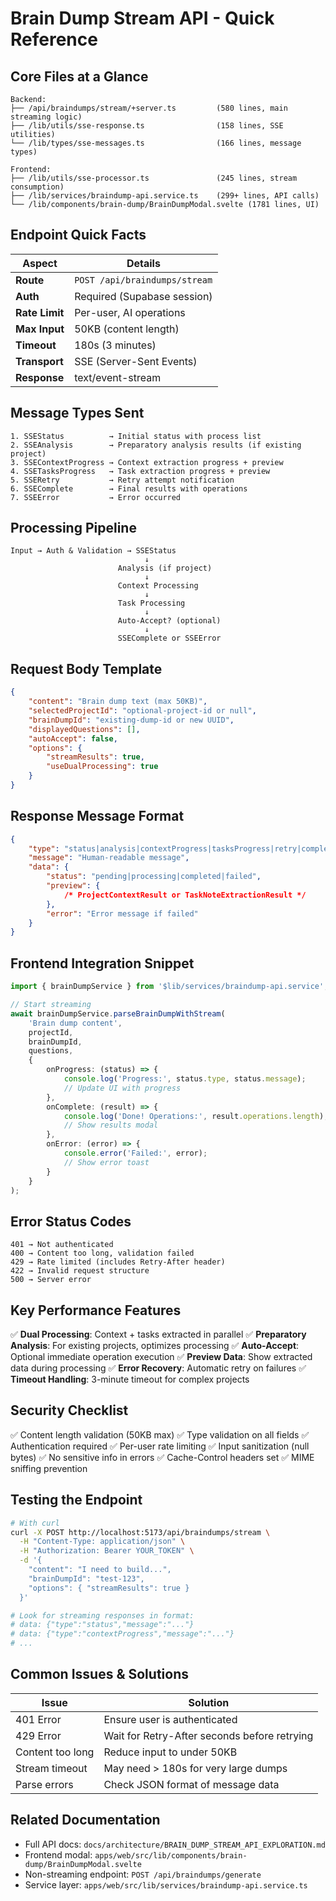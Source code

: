 # Brain Dump Stream API - Quick Reference

## Core Files at a Glance

```
Backend:
├── /api/braindumps/stream/+server.ts         (580 lines, main streaming logic)
├── /lib/utils/sse-response.ts                (158 lines, SSE utilities)
└── /lib/types/sse-messages.ts                (166 lines, message types)

Frontend:
├── /lib/utils/sse-processor.ts               (245 lines, stream consumption)
├── /lib/services/braindump-api.service.ts    (299+ lines, API calls)
└── /lib/components/brain-dump/BrainDumpModal.svelte (1781 lines, UI)
```

## Endpoint Quick Facts

| Aspect         | Details                       |
| -------------- | ----------------------------- |
| **Route**      | `POST /api/braindumps/stream` |
| **Auth**       | Required (Supabase session)   |
| **Rate Limit** | Per-user, AI operations       |
| **Max Input**  | 50KB (content length)         |
| **Timeout**    | 180s (3 minutes)              |
| **Transport**  | SSE (Server-Sent Events)      |
| **Response**   | text/event-stream             |

## Message Types Sent

```
1. SSEStatus          → Initial status with process list
2. SSEAnalysis        → Preparatory analysis results (if existing project)
3. SSEContextProgress → Context extraction progress + preview
4. SSETasksProgress   → Task extraction progress + preview
5. SSERetry           → Retry attempt notification
6. SSEComplete        → Final results with operations
7. SSEError           → Error occurred
```

## Processing Pipeline

```
Input → Auth & Validation → SSEStatus
                              ↓
                        Analysis (if project)
                              ↓
                        Context Processing
                              ↓
                        Task Processing
                              ↓
                        Auto-Accept? (optional)
                              ↓
                        SSEComplete or SSEError
```

## Request Body Template

```json
{
	"content": "Brain dump text (max 50KB)",
	"selectedProjectId": "optional-project-id or null",
	"brainDumpId": "existing-dump-id or new UUID",
	"displayedQuestions": [],
	"autoAccept": false,
	"options": {
		"streamResults": true,
		"useDualProcessing": true
	}
}
```

## Response Message Format

```json
{
	"type": "status|analysis|contextProgress|tasksProgress|retry|complete|error",
	"message": "Human-readable message",
	"data": {
		"status": "pending|processing|completed|failed",
		"preview": {
			/* ProjectContextResult or TaskNoteExtractionResult */
		},
		"error": "Error message if failed"
	}
}
```

## Frontend Integration Snippet

```typescript
import { brainDumpService } from '$lib/services/braindump-api.service';

// Start streaming
await brainDumpService.parseBrainDumpWithStream(
	'Brain dump content',
	projectId,
	brainDumpId,
	questions,
	{
		onProgress: (status) => {
			console.log('Progress:', status.type, status.message);
			// Update UI with progress
		},
		onComplete: (result) => {
			console.log('Done! Operations:', result.operations.length);
			// Show results modal
		},
		onError: (error) => {
			console.error('Failed:', error);
			// Show error toast
		}
	}
);
```

## Error Status Codes

```
401 → Not authenticated
400 → Content too long, validation failed
429 → Rate limited (includes Retry-After header)
422 → Invalid request structure
500 → Server error
```

## Key Performance Features

✅ **Dual Processing**: Context + tasks extracted in parallel
✅ **Preparatory Analysis**: For existing projects, optimizes processing
✅ **Auto-Accept**: Optional immediate operation execution
✅ **Preview Data**: Show extracted data during processing
✅ **Error Recovery**: Automatic retry on failures
✅ **Timeout Handling**: 3-minute timeout for complex projects

## Security Checklist

✅ Content length validation (50KB max)
✅ Type validation on all fields
✅ Authentication required
✅ Per-user rate limiting
✅ Input sanitization (null bytes)
✅ No sensitive info in errors
✅ Cache-Control headers set
✅ MIME sniffing prevention

## Testing the Endpoint

```bash
# With curl
curl -X POST http://localhost:5173/api/braindumps/stream \
  -H "Content-Type: application/json" \
  -H "Authorization: Bearer YOUR_TOKEN" \
  -d '{
    "content": "I need to build...",
    "brainDumpId": "test-123",
    "options": { "streamResults": true }
  }'

# Look for streaming responses in format:
# data: {"type":"status","message":"..."}
# data: {"type":"contextProgress","message":"..."}
# ...
```

## Common Issues & Solutions

| Issue            | Solution                                     |
| ---------------- | -------------------------------------------- |
| 401 Error        | Ensure user is authenticated                 |
| 429 Error        | Wait for Retry-After seconds before retrying |
| Content too long | Reduce input to under 50KB                   |
| Stream timeout   | May need > 180s for very large dumps         |
| Parse errors     | Check JSON format of message data            |

## Related Documentation

- Full API docs: `docs/architecture/BRAIN_DUMP_STREAM_API_EXPLORATION.md`
- Frontend modal: `apps/web/src/lib/components/brain-dump/BrainDumpModal.svelte`
- Non-streaming endpoint: `POST /api/braindumps/generate`
- Service layer: `apps/web/src/lib/services/braindump-api.service.ts`
